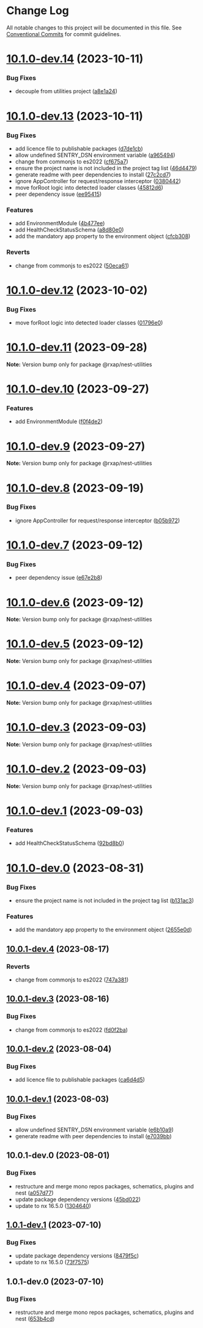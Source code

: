 # Change Log

All notable changes to this project will be documented in this file.
See [Conventional Commits](https://conventionalcommits.org) for commit guidelines.

# [10.1.0-dev.14](https://gitlab.com/rxap/packages/compare/@rxap/nest-utilities@10.1.0-dev.13...@rxap/nest-utilities@10.1.0-dev.14) (2023-10-11)

### Bug Fixes

- decouple from utilities project ([a8e1a24](https://gitlab.com/rxap/packages/commit/a8e1a2441463b9b8603b912e2e911039ee6989a0))

# [10.1.0-dev.13](https://gitlab.com/rxap/packages/compare/@rxap/nest-utilities@1.0.1-dev.1...@rxap/nest-utilities@10.1.0-dev.13) (2023-10-11)

### Bug Fixes

- add licence file to publishable packages ([d7de1cb](https://gitlab.com/rxap/packages/commit/d7de1cb9db1bd1628f37084e3b0ffd1755aa75f6))
- allow undefined SENTRY_DSN environment variable ([a965494](https://gitlab.com/rxap/packages/commit/a9654948dc69a36fc6ffac54c52eac8f40c6f81c))
- change from commonjs to es2022 ([cf675a7](https://gitlab.com/rxap/packages/commit/cf675a7254de9ce4b269264df59794dd42fcbd8b))
- ensure the project name is not included in the project tag list ([46d4479](https://gitlab.com/rxap/packages/commit/46d44798258ea1b20df9d4408b9c0809f55027b2))
- generate readme with peer dependencies to install ([27c2cd7](https://gitlab.com/rxap/packages/commit/27c2cd7d98f0c8a499b8c30719f49d69e4970ae9))
- ignore AppController for request/response interceptor ([0380442](https://gitlab.com/rxap/packages/commit/0380442737abb17a29a980db330e7010bc7515ab))
- move forRoot logic into detected loader classes ([45812d6](https://gitlab.com/rxap/packages/commit/45812d66901f37130ec4018b0bc9369829800155))
- peer dependency issue ([ee95415](https://gitlab.com/rxap/packages/commit/ee95415370d9ef2396916d6c25061a0df791034a))

### Features

- add EnvironmentModule ([4b477ee](https://gitlab.com/rxap/packages/commit/4b477eeb47ee8cfbe576ce75f39ed34e49fde496))
- add HealthCheckStatusSchema ([a8d80e0](https://gitlab.com/rxap/packages/commit/a8d80e0b1318666250a6f95b5d2df3fe7aeece34))
- add the mandatory app property to the environment object ([cfcb308](https://gitlab.com/rxap/packages/commit/cfcb3082c1f49295fe582bfdc057e17e2fff4804))

### Reverts

- change from commonjs to es2022 ([50eca61](https://gitlab.com/rxap/packages/commit/50eca61e9a89388d1cfeefb8b1029b302b6f307e))

# [10.1.0-dev.12](https://gitlab.com/rxap/packages/compare/@rxap/nest-utilities@10.1.0-dev.11...@rxap/nest-utilities@10.1.0-dev.12) (2023-10-02)

### Bug Fixes

- move forRoot logic into detected loader classes ([01796e0](https://gitlab.com/rxap/packages/commit/01796e0898a3dee4e365278a73029dd023093136))

# [10.1.0-dev.11](https://gitlab.com/rxap/packages/compare/@rxap/nest-utilities@10.1.0-dev.10...@rxap/nest-utilities@10.1.0-dev.11) (2023-09-28)

**Note:** Version bump only for package @rxap/nest-utilities

# [10.1.0-dev.10](https://gitlab.com/rxap/packages/compare/@rxap/nest-utilities@10.1.0-dev.9...@rxap/nest-utilities@10.1.0-dev.10) (2023-09-27)

### Features

- add EnvironmentModule ([f0f4de2](https://gitlab.com/rxap/packages/commit/f0f4de22c1cb6beb5d4f0f804dbcccf8bbdce1d6))

# [10.1.0-dev.9](https://gitlab.com/rxap/packages/compare/@rxap/nest-utilities@10.1.0-dev.8...@rxap/nest-utilities@10.1.0-dev.9) (2023-09-27)

**Note:** Version bump only for package @rxap/nest-utilities

# [10.1.0-dev.8](https://gitlab.com/rxap/packages/compare/@rxap/nest-utilities@10.1.0-dev.7...@rxap/nest-utilities@10.1.0-dev.8) (2023-09-19)

### Bug Fixes

- ignore AppController for request/response interceptor ([b05b972](https://gitlab.com/rxap/packages/commit/b05b972584773e8452128503e9fa71bbfedca85a))

# [10.1.0-dev.7](https://gitlab.com/rxap/packages/compare/@rxap/nest-utilities@10.1.0-dev.6...@rxap/nest-utilities@10.1.0-dev.7) (2023-09-12)

### Bug Fixes

- peer dependency issue ([e67e2b8](https://gitlab.com/rxap/packages/commit/e67e2b8eb884b598536d16c2c544a9ad9be5b53e))

# [10.1.0-dev.6](https://gitlab.com/rxap/packages/compare/@rxap/nest-utilities@10.1.0-dev.5...@rxap/nest-utilities@10.1.0-dev.6) (2023-09-12)

**Note:** Version bump only for package @rxap/nest-utilities

# [10.1.0-dev.5](https://gitlab.com/rxap/packages/compare/@rxap/nest-utilities@10.1.0-dev.4...@rxap/nest-utilities@10.1.0-dev.5) (2023-09-12)

**Note:** Version bump only for package @rxap/nest-utilities

# [10.1.0-dev.4](https://gitlab.com/rxap/packages/compare/@rxap/nest-utilities@10.1.0-dev.3...@rxap/nest-utilities@10.1.0-dev.4) (2023-09-07)

**Note:** Version bump only for package @rxap/nest-utilities

# [10.1.0-dev.3](https://gitlab.com/rxap/packages/compare/@rxap/nest-utilities@10.1.0-dev.2...@rxap/nest-utilities@10.1.0-dev.3) (2023-09-03)

**Note:** Version bump only for package @rxap/nest-utilities

# [10.1.0-dev.2](https://gitlab.com/rxap/packages/compare/@rxap/nest-utilities@10.1.0-dev.1...@rxap/nest-utilities@10.1.0-dev.2) (2023-09-03)

**Note:** Version bump only for package @rxap/nest-utilities

# [10.1.0-dev.1](https://gitlab.com/rxap/packages/compare/@rxap/nest-utilities@10.1.0-dev.0...@rxap/nest-utilities@10.1.0-dev.1) (2023-09-03)

### Features

- add HealthCheckStatusSchema ([92bd8b0](https://gitlab.com/rxap/packages/commit/92bd8b0b0a1df31bf031b56efc6fa37d10fcc970))

# [10.1.0-dev.0](https://gitlab.com/rxap/packages/compare/@rxap/nest-utilities@10.0.1-dev.4...@rxap/nest-utilities@10.1.0-dev.0) (2023-08-31)

### Bug Fixes

- ensure the project name is not included in the project tag list ([b131ac3](https://gitlab.com/rxap/packages/commit/b131ac3bd92b3b8799d62f15bbd30a1997d7c753))

### Features

- add the mandatory app property to the environment object ([2655e0d](https://gitlab.com/rxap/packages/commit/2655e0d5449949a67b38044d34e6180f22ffc9c1))

## [10.0.1-dev.4](https://gitlab.com/rxap/packages/compare/@rxap/nest-utilities@10.0.1-dev.3...@rxap/nest-utilities@10.0.1-dev.4) (2023-08-17)

### Reverts

- change from commonjs to es2022 ([747a381](https://gitlab.com/rxap/packages/commit/747a381a090f0a276cf363da61bb19ed0c9cb5b7))

## [10.0.1-dev.3](https://gitlab.com/rxap/packages/compare/@rxap/nest-utilities@10.0.1-dev.2...@rxap/nest-utilities@10.0.1-dev.3) (2023-08-16)

### Bug Fixes

- change from commonjs to es2022 ([fd0f2ba](https://gitlab.com/rxap/packages/commit/fd0f2bae24eae7c854e96f630076cd5598c30be6))

## [10.0.1-dev.2](https://gitlab.com/rxap/packages/compare/@rxap/nest-utilities@10.0.1-dev.1...@rxap/nest-utilities@10.0.1-dev.2) (2023-08-04)

### Bug Fixes

- add licence file to publishable packages ([ca6d4d5](https://gitlab.com/rxap/packages/commit/ca6d4d509a743b89bad5ed7ae935d3007231705a))

## [10.0.1-dev.1](https://gitlab.com/rxap/packages/compare/@rxap/nest-utilities@10.0.1-dev.0...@rxap/nest-utilities@10.0.1-dev.1) (2023-08-03)

### Bug Fixes

- allow undefined SENTRY_DSN environment variable ([e6b10a9](https://gitlab.com/rxap/packages/commit/e6b10a91f619f2debe658c4b94a4be4d8cb77ef5))
- generate readme with peer dependencies to install ([e7039bb](https://gitlab.com/rxap/packages/commit/e7039bb5e86ffeadfe7cc92d5fc71d32f8efb4fb))

## 10.0.1-dev.0 (2023-08-01)

### Bug Fixes

- restructure and merge mono repos packages, schematics, plugins and nest ([a057d77](https://gitlab.com/rxap/packages/commit/a057d77ca2acf9426a03a497da8532f8a2fe2c86))
- update package dependency versions ([45bd022](https://gitlab.com/rxap/packages/commit/45bd022d755c0c11f7d0bcc76d26b39928007941))
- update to nx 16.5.0 ([1304640](https://gitlab.com/rxap/packages/commit/1304640641e351aef07bc4a2eaff339fcce6ec99))

## [1.0.1-dev.1](https://gitlab.com/rxap/packages/compare/@rxap/nest-utilities@1.0.1-dev.0...@rxap/nest-utilities@1.0.1-dev.1) (2023-07-10)

### Bug Fixes

- update package dependency versions ([8479f5c](https://gitlab.com/rxap/packages/commit/8479f5c405a885cc0f300cec6156584e4c65d59c))
- update to nx 16.5.0 ([73f7575](https://gitlab.com/rxap/packages/commit/73f7575ba378b8b03d2a2646f1761c01b16a6e09))

## 1.0.1-dev.0 (2023-07-10)

### Bug Fixes

- restructure and merge mono repos packages, schematics, plugins and nest ([653b4cd](https://gitlab.com/rxap/packages/commit/653b4cd39fc92d322df9b3959651fea0aa6079da))

